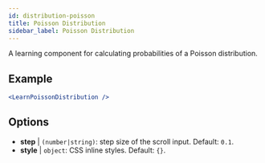 ```yaml
---
id: distribution-poisson
title: Poisson Distribution
sidebar_label: Poisson Distribution
---
```


A learning component for calculating probabilities of a Poisson distribution.

## Example

```jsx live
<LearnPoissonDistribution />
```

## Options

* __step__ | `(number|string)`: step size of the scroll input. Default: `0.1`.
* __style__ | `object`: CSS inline styles. Default: `{}`.
